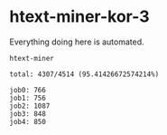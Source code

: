 # htext-miner-kor-3

Everything doing here is automated.

```
htext-miner

total: 4307/4514 (95.41426672574214%)

job0: 766
job1: 756
job2: 1087
job3: 848
job4: 850
```